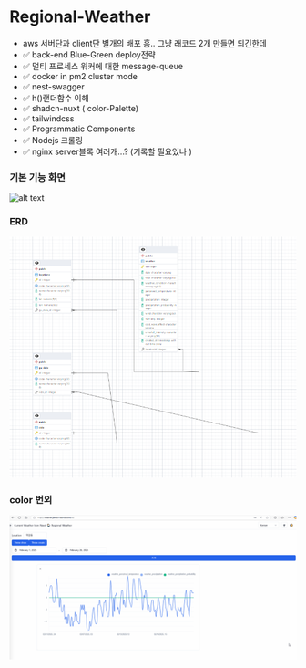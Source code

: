 # Regional-Weather

- aws 서버단과 client단 별개의 배포 흠.. 그냥 래코드 2개 만들면 되긴한데
- ✅ back-end Blue-Green deploy전략 
- ✅ 멀티 프로세스 워커에 대한 message-queue 
- ✅ docker in pm2 cluster mode 
- ✅ nest-swagger 
- ✅ h()랜더함수 이해 
- ✅ shadcn-nuxt ( color-Palette) 
- ✅ tailwindcss 
- ✅ Programmatic Components 
- ✅ Nodejs 크롤링 
- ✅ nginx server블록 여러개...? (기록할 필요있나 )

### 기본 기능 화면

![alt text](readmeassets/function-refilming.gif)

### ERD

![alt text](readmeassets/erd.png)

### color 번외

![alt text](readmeassets/color.gif)
